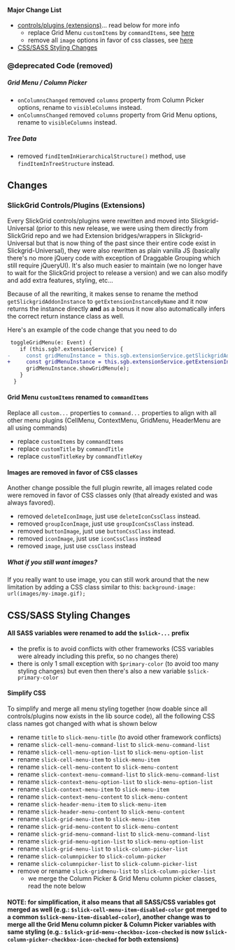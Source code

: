 #### Major Change List
- [controls/plugins (extensions)](#slickgrid-controlsplugins-extensions)... read below for more info
  - replace Grid Menu `customItems` by `commandItems`, see [here](#grid-menu-customitems-renamed-to-commanditems)
  - remove all `image` options in favor of css classes, see [here](#images-are-removed-in-favor-of-css-classes)
- [CSS/SASS Styling Changes](#csssass-styling-changes)


### @deprecated Code (removed)
##### Grid Menu / Column Picker
- `onColumnsChanged` removed `columns` property from Column Picker options, rename to `visibleColumns` instead.
- `onColumnsChanged` removed `columns` property from Grid Menu options, rename to `visibleColumns` instead.
##### Tree Data
- removed `findItemInHierarchicalStructure()` method, use `findItemInTreeStructure` instead.

## Changes

### SlickGrid Controls/Plugins (Extensions)
Every SlickGrid controls/plugins were rewritten and moved into Slickgrid-Universal (prior to this new release, we were using them directly from SlickGrid repo and we had Extension bridges/wrappers in Slickgrid-Universal but that is now thing of the past since their entire code exist in Slickgrid-Universal), they were also rewritten as plain vanilla JS (basically there's no more jQuery code with exception of Draggable Grouping which still require jQueryUI). It's also much easier to maintain (we no longer have to wait for the SlickGrid project to release a version) and we can also modify and add extra features, styling, etc...

Because of all the rewriting, it makes sense to rename the method `getSlickgridAddonInstance` to `getExtensionInstanceByName` and it now returns the instance directly **and** as a bonus it now also automatically infers the correct return instance class as well.

Here's an example of the code change that you need to do
```diff
 toggleGridMenu(e: Event) {
    if (this.sgb?.extensionService) {
-     const gridMenuInstance = this.sgb.extensionService.getSlickgridAddonInstance(ExtensionName.gridMenu); // return type was `any`
+     const gridMenuInstance = this.sgb.extensionService.getExtensionInstanceByName(ExtensionName.gridMenu); // return type now infers `SlickGridMenu` instance
      gridMenuInstance.showGridMenu(e);
    }
  }

```

#### Grid Menu `customItems` renamed to `commandItems`
Replace all `custom...` properties to `command...` properties to align with all other menu plugins (CellMenu, ContextMenu, GridMenu, HeaderMenu are all using commands)
- replace `customItems` by `commandItems`
- replace `customTitle` by `commandTitle`
- replace `customTitleKey` by `commandTitleKey`

#### Images are removed in favor of CSS classes
Another change possible the full plugin rewrite, all images related code were removed in favor of CSS classes only (that already existed and was always favored).

- removed `deleteIconImage`, just use `deleteIconCssClass` instead.
- removed `groupIconImage`, just use `groupIconCssClass` instead.
- removed `buttonImage`, just use `buttonCssClass` instead.
- removed `iconImage`, just use `iconCssClass` instead
- removed `image`, just use `cssClass` instead

##### What if you still want images?
If you really want to use image, you can still work around that the new limitation by adding a CSS class similar to this:
`background-image: url(images/my-image.gif);`

## CSS/SASS Styling Changes
#### All SASS variables were renamed to add the `$slick-...` prefix
- the prefix is to avoid conflicts with other frameworks (CSS variables were already including this prefix, so no changes there)
- there is only 1 small exception with `$primary-color` (to avoid too many styling changes) but even then there's also a new variable `$slick-primary-color`

#### Simplify CSS
To simplify and merge all menu styling together (now doable since all controls/plugins now exists in the lib source code), all the following CSS class names got changed with what is shown below
- rename `title` to `slick-menu-title` (to avoid other framework conflicts)
- rename `slick-cell-menu-command-list` to `slick-menu-command-list`
- rename `slick-cell-menu-option-list` to `slick-menu-option-list`
- rename `slick-cell-menu-item` to `slick-menu-item`
- rename `slick-cell-menu-content` to `slick-menu-content`
- rename `slick-context-menu-command-list` to `slick-menu-command-list`
- rename `slick-context-menu-option-list` to `slick-menu-option-list`
- rename `slick-context-menu-item` to `slick-menu-item`
- rename `slick-context-menu-content` to `slick-menu-content`
- rename `slick-header-menu-item` to `slick-menu-item`
- rename `slick-header-menu-content` to `slick-menu-content`
- rename `slick-grid-menu-item` to `slick-menu-item`
- rename `slick-grid-menu-content` to `slick-menu-content`
- rename `slick-grid-menu-command-list` to `slick-menu-command-list`
- rename `slick-grid-menu-option-list` to `slick-menu-option-list`
- rename `slick-grid-menu-list` to `slick-column-picker-list`
- rename `slick-columnpicker` to `slick-column-picker`
- rename `slick-columnpicker-list` to `slick-column-picker-list`
- remove or rename `slick-gridmenu-list` to `slick-column-picker-list`
   - we merge the Column Picker & Grid Menu column picker classes, read the note below

#### NOTE: for simplification, it also means that all SASS/CSS variables got merged as well (e.g.: `$slick-cell-menu-item-disabled-color` got merged to a common `$slick-menu-item-disabled-color`), another change was to merge all the Grid Menu column picker & Column Picker variables with same styling (e.g.: `$slick-grid-menu-checkbox-icon-checked` is now `$slick-column-picker-checkbox-icon-checked` for both extensions)